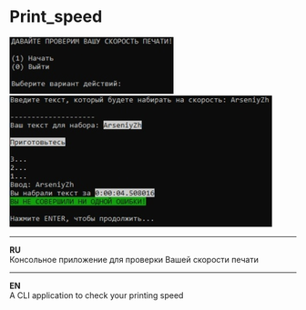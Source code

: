 # Print_speed
![alt text](screenshots/scrn1.jpg "Скриншот")<br>
![alt text](screenshots/scrn2.jpg "Скриншот")<br>

<hr>

<b>RU</b><br>
Консольное приложение для проверки Вашей скорости печати<br>
 
<hr>
 
 <b>EN</b><br>
A CLI application to check your printing speed
